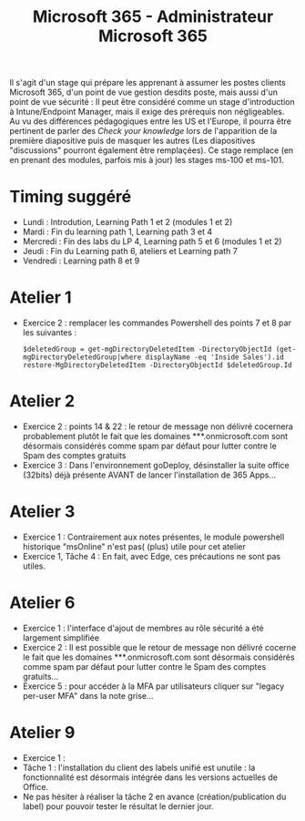 ﻿---
title: Microsoft 365 - Administrateur Microsoft 365
goDeploy: true
m365: true
labs: https://github.com/MicrosoftLearning/MS-102T00-Microsoft-365-Administrator-Essentials/tree/master/Instructions/Labs
---
Il s'agit d'un stage qui prépare les apprenant à assumer les postes clients Microsoft 365, d'un point de vue gestion desdits poste, mais aussi d'un point de vue sécurité : 
Il peut être considéré comme un stage d'introduction à Intune/Endpoint Manager, mais il exige des prérequis non négligeables.
Au vu des différences pédagogiques entre les US et l'Europe, il pourra être pertinent de parler des *Check your knowledge* lors de l'apparition de la première diapositive puis de masquer les autres (Les diapositives "discussions" pourront également être remplaçées).
Ce stage remplace (en en prenant des modules, parfois mis à jour) les stages ms-100 et ms-101.

 
# Timing suggéré
- Lundi : Introdution, Learning Path 1 et 2 (modules 1 et 2)
- Mardi : Fin du learning path 1, Learning path 3 et 4
- Mercredi : Fin des labs du LP 4, Learning path 5 et 6 (modules 1 et 2)
- Jeudi : Fin du Learning path 6, ateliers et Learning path 7
- Vendredi : Learning path 8 et 9
# Atelier 1
- Exercice 2 : remplacer les commandes Powershell des points 7 et 8 par les suivantes :
  ```pwsh
  $deletedGroup = get-mgDirectoryDeletedItem -DirectoryObjectId (get-mgDirectoryDeletedGroup|where displayName -eq 'Inside Sales').id  
  restore-MgDirectoryDeletedItem -DirectoryObjectId $deletedGroup.Id
# Atelier 2
- Exercice 2 : points 14 & 22 : le retour de message non délivré cocernera probablement plutôt le fait que les domaines ***.onmicrosoft.com sont désormais considérés comme spam par défaut pour lutter contre le Spam des comptes gratuits
- Exercice 3 : Dans l'environnement goDeploy, désinstaller la suite office (32bits) déjà présente AVANT de lancer l'installation de 365 Apps...
# Atelier 3
- Exercice 1 : Contrairement aux notes présentes, le module powershell historique "msOnline" n'est pas( (plus) utile pour cet atelier
- Exercice 1, Tâche 4 : En fait, avec Edge, ces précautions ne sont pas utiles.
# Atelier 6
- Exercice 1 : l'interface d'ajout de membres au rôle sécurité a été largement simplifiée
- Exercice 2 : Il est possible que le retour de message non délivré cocerne le fait que les domaines ***.onmicrosoft.com sont désormais considérés comme spam par défaut pour lutter contre le Spam des comptes gratuits...
- Exercice 5 : pour accéder à la MFA par utilisateurs cliquer sur "legacy per-user MFA" dans la note grise...
# Atelier 9
- Exercice 1 :
- Tâche 1 : l'installation du client des labels unifié est unutile : la fonctionnalité est désormais intégrée dans les versions actuelles de Office.
- Ne pas hésiter à réaliser la tâche 2 en avance (création/publication du label) pour pouvoir tester le résultat le dernier jour.
